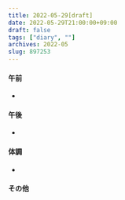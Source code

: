 ```yaml
---
title: 2022-05-29[draft]
date: 2022-05-29T21:00:00+09:00
draft: false
tags: ["diary", ""]
archives: 2022-05
slug: 897253
---
```

#### 午前
- 
#### 午後
- 
#### 体調
- 
#### その他